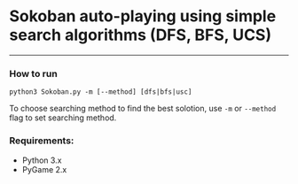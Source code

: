 # Sokoban auto-playing using simple search algorithms (DFS, BFS, UCS)
---

### How to run
```python3 Sokoban.py -m [--method] [dfs|bfs|usc]```

To choose searching method to find the best solotion, use ```-m``` or ```--method``` flag to set searching method.

### Requirements:
- Python 3.x
- PyGame 2.x
